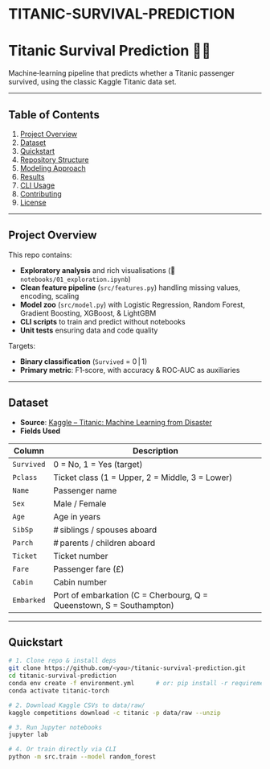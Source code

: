 # TITANIC-SURVIVAL-PREDICTION
# Titanic Survival Prediction 🚢🔮

Machine‑learning pipeline that predicts whether a Titanic passenger survived, using the classic Kaggle Titanic data set.

---

## Table of Contents
1. [Project Overview](#project-overview)
2. [Dataset](#dataset)
3. [Quickstart](#quickstart)
4. [Repository Structure](#repository-structure)
5. [Modeling Approach](#modeling-approach)
6. [Results](#results)
7. [CLI Usage](#cli-usage)
8. [Contributing](#contributing)
9. [License](#license)

---

## Project Overview
This repo contains:
- **Exploratory analysis** and rich visualisations (📝 `notebooks/01_exploration.ipynb`)
- **Clean feature pipeline** (`src/features.py`) handling missing values, encoding, scaling
- **Model zoo** (`src/model.py`) with Logistic Regression, Random Forest, Gradient Boosting, XGBoost, & LightGBM
- **CLI scripts** to train and predict without notebooks
- **Unit tests** ensuring data and code quality

Targets:
- **Binary classification** (`Survived` = 0 | 1)
- **Primary metric**: F1‑score, with accuracy & ROC‑AUC as auxiliaries

---

## Dataset
- **Source**: [Kaggle – Titanic: Machine Learning from Disaster](https://www.kaggle.com/c/titanic)
- **Fields Used**

| Column      | Description                              |
|-------------|------------------------------------------|
| `Survived`  | 0 = No, 1 = Yes (target)                |
| `Pclass`    | Ticket class (1 = Upper, 2 = Middle, 3 = Lower) |
| `Name`      | Passenger name                           |
| `Sex`       | Male / Female                            |
| `Age`       | Age in years                             |
| `SibSp`     | # siblings / spouses aboard              |
| `Parch`     | # parents / children aboard              |
| `Ticket`    | Ticket number                            |
| `Fare`      | Passenger fare (£)                       |
| `Cabin`     | Cabin number                             |
| `Embarked`  | Port of embarkation (C = Cherbourg, Q = Queenstown, S = Southampton) |

---

## Quickstart

```bash
# 1. Clone repo & install deps
git clone https://github.com/<you>/titanic-survival-prediction.git
cd titanic-survival-prediction
conda env create -f environment.yml      # or: pip install -r requirements.txt
conda activate titanic-torch

# 2. Download Kaggle CSVs to data/raw/
kaggle competitions download -c titanic -p data/raw --unzip

# 3. Run Jupyter notebooks
jupyter lab

# 4. Or train directly via CLI
python -m src.train --model random_forest
